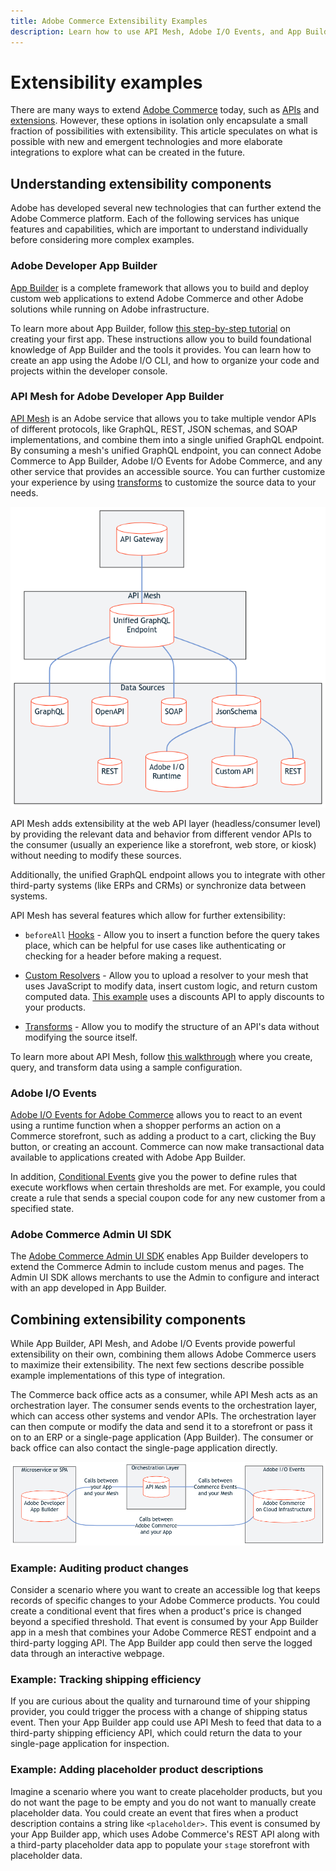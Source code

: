 ```yaml
---
title: Adobe Commerce Extensibility Examples
description: Learn how to use API Mesh, Adobe I/O Events, and App Builder to extend Adobe Commerce.
---
```


# Extensibility examples

There are many ways to extend [Adobe Commerce](../index.md) today, such as [APIs](https://developer.adobe.com/commerce/webapi/) and [extensions](https://developer.adobe.com/commerce/marketplace/guides/sellers/extension-create/). However, these options in isolation only encapsulate a small fraction of possibilities with extensibility. This article speculates on what is possible with new and emergent technologies and more elaborate integrations to explore what can be created in the future.

## Understanding extensibility components

Adobe has developed several new technologies that can further extend the Adobe Commerce platform. Each of the following services has unique features and capabilities, which are important to understand individually before considering more complex examples.

### Adobe Developer App Builder

[App Builder](https://developer.adobe.com/app-builder/docs/overview/) is a complete framework that allows you to build and deploy custom web applications to extend Adobe Commerce and other Adobe solutions while running on Adobe infrastructure.

To learn more about App Builder, follow [this step-by-step tutorial](https://developer.adobe.com/app-builder/docs/getting_started/first_app/) on creating your first app. These instructions allow you to build foundational knowledge of App Builder and the tools it provides. You can learn how to create an app using the Adobe I/O CLI, and how to organize your code and projects within the developer console.

### API Mesh for Adobe Developer App Builder

[API Mesh](https://developer.adobe.com/graphql-mesh-gateway/) is an Adobe service that allows you to take multiple vendor APIs of different protocols, like GraphQL, REST, JSON schemas, and SOAP implementations, and combine them into a single unified GraphQL endpoint. By consuming a mesh's unified GraphQL endpoint, you can connect Adobe Commerce to App Builder, Adobe I/O Events for Adobe Commerce, and any other service that provides an accessible source. You can further customize your experience by using [transforms](https://developer.adobe.com/graphql-mesh-gateway/gateway/transforms/) to customize the source data to your needs.

![API Mesh diagram](../_images/api-mesh-diagram.png)
<!-- [Link to .mmd file](../_images/api-mesh-diagram.mmd) -->

API Mesh adds extensibility at the web API layer (headless/consumer level) by providing the relevant data and behavior from different vendor APIs to the consumer (usually an experience like a storefront, web store, or kiosk) without needing to modify these sources.

Additionally, the unified GraphQL endpoint allows you to integrate with other third-party systems (like ERPs and CRMs) or synchronize data between systems.

API Mesh has several features which allow for further extensibility:

- `beforeAll` [Hooks](https://developer.adobe.com/graphql-mesh-gateway/gateway/hooks/) - Allow you to insert a function before the query takes place, which can be helpful for use cases like authenticating or checking for a header before making a request.

- [Custom Resolvers](https://developer.adobe.com/graphql-mesh-gateway/gateway/extending-unified-schema/) - Allow you to upload a resolver to your mesh that uses JavaScript to modify data, insert custom logic, and return custom computed data. [This example](https://developer.adobe.com/graphql-mesh-gateway/gateway/extending-unified-schema/#programmatic-additionalresolvers) uses a discounts API to apply discounts to your products.

- [Transforms](https://developer.adobe.com/graphql-mesh-gateway/gateway/transforms/) - Allow you to modify the structure of an API's data without modifying the source itself.

To learn more about API Mesh, follow [this walkthrough](https://developer.adobe.com/graphql-mesh-gateway/gateway/mesh_walkthrough/) where you create, query, and transform data using a sample configuration.

### Adobe I/O Events

[Adobe I/O Events for Adobe Commerce](../events/index.md) allows you to react to an event using a runtime function when a shopper performs an action on a Commerce storefront, such as adding a product to a cart, clicking the Buy button, or creating an account. Commerce can now make transactional data available to applications created with Adobe App Builder.

In addition, [Conditional Events](../events/conditional-events.md) give you the power to define rules that execute workflows when certain thresholds are met. For example, you could create a rule that sends a special coupon code for any new customer from a specified state.

### Adobe Commerce Admin UI SDK

The [Adobe Commerce Admin UI SDK](../admin-ui-sdk/index.md) enables App Builder developers to extend the Commerce Admin to include custom menus and pages. The Admin UI SDK allows merchants to use the Admin to configure and interact with an app developed in App Builder.

## Combining extensibility components

While App Builder, API Mesh, and Adobe I/O Events provide powerful extensibility on their own, combining them allows Adobe Commerce users to maximize their extensibility. The next few sections describe possible example implementations of this type of integration.

The Commerce back office acts as a consumer, while API Mesh acts as an orchestration layer. The consumer sends events to the orchestration layer, which can access other systems and vendor APIs. The orchestration layer can then compute or modify the data and send it to a storefront or pass it on to an ERP or a single-page application (App Builder). The consumer or back office can also contact the single-page application directly.

![Integrated Commerce](../_images/integrated-commerce.png)
<!-- [Link to .mmd file](../_images/integrated-commerce.mmd) -->

### Example: Auditing product changes

Consider a scenario where you want to create an accessible log that keeps records of specific changes to your Adobe Commerce products. You could create a conditional event that fires when a product's price is changed beyond a specified threshold. That event is consumed by your App Builder app in a mesh that combines your Adobe Commerce REST endpoint and a third-party logging API. The App Builder app could then serve the logged data through an interactive webpage.

### Example: Tracking shipping efficiency

If you are curious about the quality and turnaround time of your shipping provider, you could trigger the process with a change of shipping status event. Then your App Builder app could use API Mesh to feed that data to a third-party shipping efficiency API, which could return the data to your single-page application for inspection.

### Example: Adding placeholder product descriptions

Imagine a scenario where you want to create placeholder products, but you do not want the page to be empty and you do not want to manually create placeholder data. You could create an event that fires when a product description contains a string like `<placeholder>`. This event is consumed by your App Builder app, which uses Adobe Commerce's REST API along with a third-party placeholder data app to populate your `stage` storefront with placeholder data.
